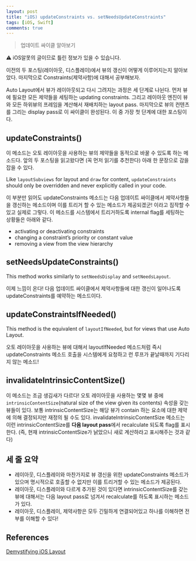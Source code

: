 ```yaml
---
layout: post
title: "iOS) updateConstraints vs. setNeedsUpdateConstraints"
tags: [iOS, Swift]
comments: true
---
```


> 업데이트 싸이클 알아보기  

⚠ iOS알못의 글이므로 틀린 정보가 있을 수 있습니다.  

이전의 두 포스팅(레이아웃, 디스플레이)에서 뷰의 갱신이 어떻게 이루어지는지 알아보았다. 마지막으로 Constraints(제약사항)에 대해서 공부해보자.

Auto Layout에서 뷰가 레이아웃되고 다시 그려지는 과정은 세 단계로 나뉜다. 먼저 뷰에 필요한 모든 제약들을 세팅하는 updating constraints. 그리고 레이아웃 엔진이 뷰와 모든 하위뷰의 프레임을 계산해서 재배치하는 layout pass. 마지막으로 뷰의 컨텐츠를 그리는 display pass로 이 싸이클이 완성된다. 이 중 가장 첫 단계에 대한 포스팅이다.

## updateConstraints()

이 메소드는 오토 레이아웃을 사용하는 뷰의 제약들을 동적으로 바꿀 수 있도록 하는 메소드다. 앞의 두 포스팅을 읽고왔다면 (꼭 먼저 읽기를 추천한다) 아래 한 문장으로 감을 잡을 수 있다.

Like `layoutSubviews` for layout and `draw` for content, `updateConstraints` should only be overridden and never explicitly called in your code.

이 부분만 읽어도 updateConstraints 메소드는 다음 업데이트 싸이클에서 제약사항들을 갱신하는 메소드이며 이를 트리거 할 수 있는 메소드가 제공되겠군! 이라고 짐작할 수 있고 실제로 그렇다. 이 메소드를 시스템에서 트리거하도록 internal flag를 세팅하는 상황들은 아래와 같다.

- activating or deactivating constraints
- changing a constraint’s priority or constant value
- removing a view from the view hierarchy

## setNeedsUpdateConstraints()

This method works similarly to `setNeedsDisplay` and `setNeedsLayout`.

이제 느낌이 온다! 다음 업데이트 싸이클에서 제약사항들에 대한 갱신이 일어나도록 updateConstraints를 예약하는 메소드이다.

## updateConstraintsIfNeeded()

This method is the equivalent of `layoutIfNeeded`, but for views that use Auto Layout.

오토 레이아웃을 사용하는 뷰에 대해서 layoutIfNeeded 메소드처럼 즉시 updateConstraints 메소드 호출을 시스템에게 요청하고 런 루프가 끝날때까지 기다리지 않는 메소드!

## invalidateIntrinsicContentSize()

이 메소드는 조금 생김새가 다르다! 오토 레이아웃을 사용하는 몇몇 뷰 중에 `intrinsicContentSize`(natural size of the view given its contents) 속성을 갖는 뷰들이 있다. 보통 intrinsicContentSize는 해당 뷰가 contain 하는 요소에 대한 제약에 의해 결정되지만 재정의 될 수도 있다. invalidateIntrinsicContentSize 메소드는 이런 intrinsicContentSize를 **다음 layout pass**에서 recalculate 되도록 flag를 표시한다. (즉, 현재 intrinsicContentSize가 낡았으니 새로 계산하라고 표시해주는 것과 같다)

## 세 줄 요약

- 레이아웃, 디스플레이와 마찬가지로 뷰 갱신을 위한 updateConstraints 메소드가 있으며 명시적으로 호출할 수 없지만 이를 트리거할 수 있는 메소드가 제공된다.
- 레이아웃, 디스플레이와 다르게 추가된 것이 있다면 intrinsicContentSize를 갖는 뷰에 대해서는 다음 layout pass로 넘겨서 recalculate를 하도록 표시하는 메소드가 있다.
- 레이아웃, 디스플레이, 제약사항은 모두 긴밀하게 연결되어있고 하나를 이해하면 전부를 이해할 수 있다!

## References

[Demystifying iOS Layout](https://tech.gc.com/demystifying-ios-layout/)
